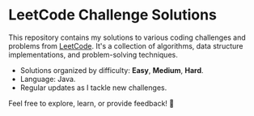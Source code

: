 # LeetCode Challenge Solutions

This repository contains my solutions to various coding challenges and problems from [LeetCode](<https://leetcode.com>). It's a collection of algorithms, data structure implementations, and problem-solving techniques.

- Solutions organized by difficulty: **Easy**, **Medium**, **Hard**.
- Language: Java.
- Regular updates as I tackle new challenges.

Feel free to explore, learn, or provide feedback! 🚀
